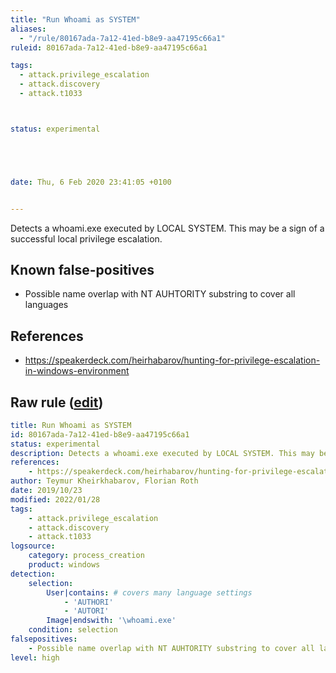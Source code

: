 ```yaml
---
title: "Run Whoami as SYSTEM"
aliases:
  - "/rule/80167ada-7a12-41ed-b8e9-aa47195c66a1"
ruleid: 80167ada-7a12-41ed-b8e9-aa47195c66a1

tags:
  - attack.privilege_escalation
  - attack.discovery
  - attack.t1033



status: experimental





date: Thu, 6 Feb 2020 23:41:05 +0100


---
```


Detects a whoami.exe executed by LOCAL SYSTEM. This may be a sign of a successful local privilege escalation.

<!--more-->


## Known false-positives

* Possible name overlap with NT AUHTORITY substring to cover all languages



## References

* https://speakerdeck.com/heirhabarov/hunting-for-privilege-escalation-in-windows-environment


## Raw rule ([edit](https://github.com/SigmaHQ/sigma/edit/master/rules/windows/process_creation/proc_creation_win_whoami_as_system.yml))
```yaml
title: Run Whoami as SYSTEM
id: 80167ada-7a12-41ed-b8e9-aa47195c66a1
status: experimental
description: Detects a whoami.exe executed by LOCAL SYSTEM. This may be a sign of a successful local privilege escalation.
references:
    - https://speakerdeck.com/heirhabarov/hunting-for-privilege-escalation-in-windows-environment
author: Teymur Kheirkhabarov, Florian Roth
date: 2019/10/23
modified: 2022/01/28
tags:
    - attack.privilege_escalation
    - attack.discovery    
    - attack.t1033
logsource:
    category: process_creation
    product: windows
detection:
    selection:
        User|contains: # covers many language settings
            - 'AUTHORI'
            - 'AUTORI'
        Image|endswith: '\whoami.exe'
    condition: selection
falsepositives:
    - Possible name overlap with NT AUHTORITY substring to cover all languages
level: high

```
